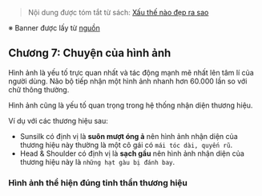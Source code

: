 > Nội dung được tóm tắt từ sách: [Xấu thế nào đẹp ra sao](https://tiki.vn/xau-the-nao-dep-ra-sao-bi-kip-tham-dinh-thiet-ke-trong-marketing-tai-ban-lan-thu-tu-p8274320.html)

※ Banner được lấy từ [nguồn](https://www.brandsvietnam.com/10489-Xau-the-nao-Dep-ra-sao-Loi-giai-nao-cho-nhung-tran-tro-cua-Marketer)

## Chương 7: Chuyện của hình ảnh

Hình ảnh là yếu tố trực quan nhất và tác động mạnh mẽ nhất lên tâm lí của người dùng. Não bộ tiếp nhận một hình ảnh nhanh hơn 60.000 lần so với chữ thông thường.

Hình ảnh cũng là yếu tố quan trọng trong hệ thống nhận diện thương hiệu.

Ví dụ với các thương hiệu sau:
- Sunsilk có định vị là **suôn mượt óng ả** nên hình ảnh nhận diện của thương hiệu này thường là một cô gái có `mái tóc dài, quyến rũ`.
- Head & Shoulder có định vị là **sạch gầu** nên hình ảnh nhận diện của thương hiệu này là `những hạt gàu bị đánh bay`.

### Hình ảnh thể hiện đúng tinh thần thương hiệu
